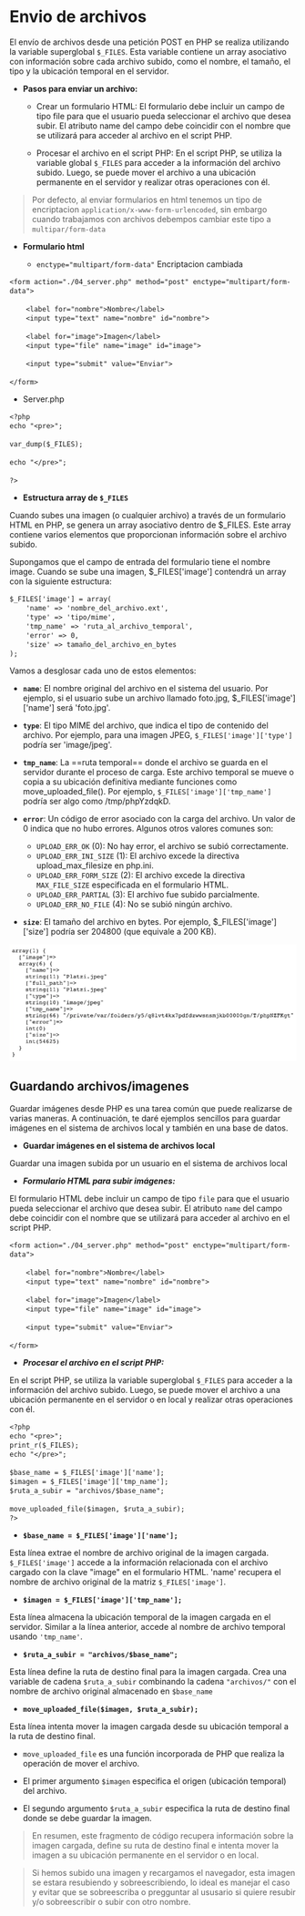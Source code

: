 # Envio de archivos 

El envío de archivos desde una petición POST en PHP se realiza utilizando la variable superglobal `$_FILES`. Esta variable contiene un array asociativo con información sobre cada archivo subido, como el nombre, el tamaño, el tipo y la ubicación temporal en el servidor.


- **Pasos para enviar un archivo:**

    - Crear un formulario HTML: El formulario debe incluir un campo de tipo file para que el usuario pueda seleccionar el archivo que desea subir. El atributo name del campo debe coincidir con el nombre que se utilizará para acceder al archivo en el script PHP.

    - Procesar el archivo en el script PHP: En el script PHP, se utiliza la variable global  `$_FILES` para acceder a la información del archivo subido. Luego, se puede mover el archivo a una ubicación permanente en el servidor y realizar otras operaciones con él.

 > Por defecto, al enviar formularios en html tenemos un tipo de encriptacion `application/x-www-form-urlencoded`, sin embargo cuando trabajamos con archivos debempos cambiar este tipo a `multipar/form-data`


- **Formulario html**

    - `enctype="multipart/form-data"` Encriptacion cambiada

```
<form action="./04_server.php" method="post" enctype="multipart/form-data">

    <label for="nombre">Nombre</label>
    <input type="text" name="nombre" id="nombre">

    <label for="image">Imagen</label>
    <input type="file" name="image" id="image">

    <input type="submit" value="Enviar">

</form>
```

- Server.php

```
<?php
echo "<pre>";

var_dump($_FILES);

echo "</pre>";

?>
```

- **Estructura array de `$_FILES`**

Cuando subes una imagen (o cualquier archivo) a través de un formulario HTML en PHP, se genera un array asociativo dentro de $_FILES. Este array contiene varios elementos que proporcionan información sobre el archivo subido.

Supongamos que el campo de entrada del formulario tiene el nombre image. Cuando se sube una imagen, $_FILES['image'] contendrá un array con la siguiente estructura:

```
$_FILES['image'] = array(
    'name' => 'nombre_del_archivo.ext',
    'type' => 'tipo/mime',
    'tmp_name' => 'ruta_al_archivo_temporal',
    'error' => 0,
    'size' => tamaño_del_archivo_en_bytes
);
```
Vamos a desglosar cada uno de estos elementos:

- **`name`**: El nombre original del archivo en el sistema del usuario. Por ejemplo, si el usuario sube un archivo llamado foto.jpg, $_FILES['image']['name'] será 'foto.jpg'.

- **`type`**: El tipo MIME del archivo, que indica el tipo de contenido del archivo. Por ejemplo, para una imagen JPEG, `$_FILES['image']['type']` podría ser 'image/jpeg'.

- **`tmp_name`**: La ==ruta temporal== donde el archivo se guarda en el servidor durante el proceso de carga. Este archivo temporal se mueve o copia a su ubicación definitiva mediante funciones como move_uploaded_file(). Por ejemplo, `$_FILES['image']['tmp_name']` podría ser algo como /tmp/phpYzdqkD.

- **`error`**: Un código de error asociado con la carga del archivo. Un valor de 0 indica que no hubo errores. Algunos otros valores comunes son:

    - `UPLOAD_ERR_OK` (0): No hay error, el archivo se subió correctamente.
    - `UPLOAD_ERR_INI_SIZE` (1): El archivo excede la directiva upload_max_filesize en php.ini.
    - `UPLOAD_ERR_FORM_SIZE` (2): El archivo excede la directiva `MAX_FILE_SIZE` especificada en el formulario HTML.
    - `UPLOAD_ERR_PARTIAL` (3): El archivo fue subido parcialmente.
    - `UPLOAD_ERR_NO_FILE` (4): No se subió ningún archivo.

- **`size`**: El tamaño del archivo en bytes. Por ejemplo, $_FILES['image']['size'] podría ser 204800 (que equivale a 200 KB).

![](./imagenes/array_files.png)

## Guardando archivos/imagenes

Guardar imágenes desde PHP es una tarea común que puede realizarse de varias maneras. A continuación, te daré ejemplos sencillos para guardar imágenes en el sistema de archivos local y también en una base de datos.

- **Guardar imágenes en el sistema de archivos local**

Guardar una imagen subida por un usuario en el sistema de archivos local

- ***Formulario HTML para subir imágenes:***

El formulario HTML debe incluir un campo de tipo `file` para que el usuario pueda seleccionar el archivo que desea subir. El atributo `name` del campo debe coincidir con el nombre que se utilizará para acceder al archivo en el script PHP.
```
<form action="./04_server.php" method="post" enctype="multipart/form-data">

    <label for="nombre">Nombre</label>
    <input type="text" name="nombre" id="nombre">

    <label for="image">Imagen</label>
    <input type="file" name="image" id="image">

    <input type="submit" value="Enviar">

</form>
```

- ***Procesar el archivo en el script PHP:***

En el script PHP, se utiliza la variable superglobal `$_FILES` para acceder a la información del archivo subido. Luego, se puede mover el archivo a una ubicación permanente en el servidor o en local y realizar otras operaciones con él.

```
<?php
echo "<pre>";
print_r($_FILES);
echo "</pre>";

$base_name = $_FILES['image']['name'];
$imagen = $_FILES['image']['tmp_name'];
$ruta_a_subir = "archivos/$base_name";

move_uploaded_file($imagen, $ruta_a_subir);
?>
```

- **`$base_name = $_FILES['image']['name'];`**

Esta línea extrae el nombre de archivo original de la imagen cargada.
`$_FILES['image']` accede a la información relacionada con el archivo cargado con la clave "image" en el formulario HTML.
'name' recupera el nombre de archivo original de la matriz `$_FILES['image']`.

- **`$imagen = $_FILES['image']['tmp_name'];`**

Esta línea almacena la ubicación temporal de la imagen cargada en el servidor.
Similar a la línea anterior, accede al nombre de archivo temporal usando `'tmp_name'`.

- **`$ruta_a_subir = "archivos/$base_name";`**

Esta línea define la ruta de destino final para la imagen cargada.
Crea una variable de cadena `$ruta_a_subir` combinando la cadena `"archivos/"` con el nombre de archivo original almacenado en `$base_name`

- **`move_uploaded_file($imagen, $ruta_a_subir);`**

Esta línea intenta mover la imagen cargada desde su ubicación temporal a la ruta de destino final.

- `move_uploaded_file` es una función incorporada de PHP que realiza la operación de mover el archivo.

- El primer argumento `$imagen` especifica el origen (ubicación temporal) del archivo.

- El segundo argumento `$ruta_a_subir` especifica la ruta de destino final donde se debe guardar la imagen.

>En resumen, este fragmento de código recupera información sobre la imagen cargada, define su ruta de destino final e intenta mover la imagen a su ubicación permanente en el servidor o en local.

> Si hemos subido una imagen y recargamos el navegador, esta imagen se estara resubiendo y sobreescribiendo, lo ideal es manejar el caso y evitar que se sobreescriba o pregguntar al ususario si quiere resubir y/o sobreescribir o subir con otro nombre.